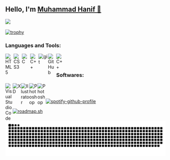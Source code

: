 
## Hello, I'm <a href="https://haniflab.com" target="_blank">Muhammad Hanif 👋</a>

![](https://komarev.com/ghpvc/?username=codehanif)

[![trophy](https://github-profile-trophy.vercel.app/?username=codehanif&theme=onedark)](https://github.com/ryo-ma/github-profile-trophy)


### Languages and Tools:



<a href="https://www.w3.org/html/" target="_blank"><img align="left" alt="HTML5" width="26px" src="https://github.com/muhammadhanifID/muhammadhanifID/blob/main/html.png" /></a>
<a href="https://www.w3schools.com/css/" target="_blank"><img align="left" alt="CSS3" width="26px" src="https://github.com/muhammadhanifID/muhammadhanifID/blob/main/css.png" /></a>

<a href="https://www.cprogramming.com/" target="_blank"> <img align="left" alt="C" width="26px" src="https://github.com/muhammadhanifID/muhammadhanifID/blob/main/python.png"/> </a>
<a href="https://www.w3schools.com/cpp/" target="_blank"> <img align="left" alt="C++" width="26px" src="https://github.com/muhammadhanifID/muhammadhanifID/blob/main/javascript.png"/> </a>
<a href="https://git-scm.com/" target="_blank"> <img align="left" alt="git" width="30px" src="https://github.com/muhammadhanifID/muhammadhanifID/blob/main/react.png"/> </a>
<img align="left" alt="GitHub" width="26px" src="https://github.com/muhammadhanifID/muhammadhanifID/blob/main/githubtes1.png" />
<a href="https://www.w3schools.com/cpp/" target="_blank"> <img align="left" alt="C++" width="26px" src="https://github.com/muhammadhanifID/muhammadhanifID/blob/main/typescript.png"/> </a>
<br />
<br />
### Softwares:

<img align="left" alt="Visual Studio Code" width="23px" src="https://github.com/muhammadhanifID/muhammadhanifID/blob/main/vscode.png" />
<a href="https://www.adobe.com/products/xd.html" target="_blank"> <img align="left" alt="XD" width="26px" src="https://github.com/muhammadhanifID/muhammadhanifID/blob/main/vs.png"/> </a> 
<a href="https://www.adobe.com/in/products/illustrator.html" target="_blank"> <img align="left" alt="Illustrator" width="26px" src="https://github.com/muhammadhanifID/muhammadhanifID/blob/main/vim.png"/> </a> 
<a href="https://www.photoshop.com/en" target="_blank"> <img align="left" alt="Photoshop" width="26px" src="https://github.com/muhammadhanifID/muhammadhanifID/blob/main/photoshop.png"/> </a>
<a href="https://www.blender.org" target="_blank"> <img align="left" alt="Photoshop" width="26px" src="https://github.com/muhammadhanifID/muhammadhanifID/blob/main/figma.png"/> </a>
<br/>
<br/>

[![spotify-github-profile](https://spotify-github-profile.kittinanx.com/api/view?uid=317z6t7fekgyqpsqqv2ylvg3tzou&cover_image=true&theme=default&show_offline=false&background_color=121212&interchange=false&bar_color=20f019&bar_color_cover=true)](https://github.com/kittinan/spotify-github-profile)

[![roadmap.sh](https://roadmap.sh/card/tall/670d3e8a791f57dd60db4943?variant=dark)](https://roadmap.sh)




<picture>
  <source media="(prefers-color-scheme: dark)" srcset="https://raw.githubusercontent.com/codehanif/codehanif/output/github-contribution-grid-snake-dark.svg">
  <source media="(prefers-color-scheme: light)" srcset="https://raw.githubusercontent.com/codehanif/codehanif/output/github-contribution-grid-snake.svg">
  <img alt="github contribution grid snake animation" src="https://raw.githubusercontent.com/codehanif/codehanif/output/github-contribution-grid-snake.svg">
</picture>

